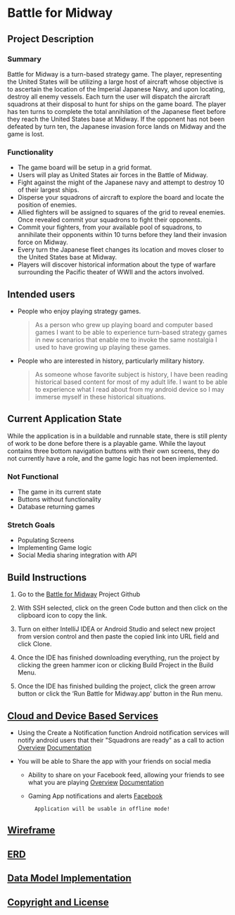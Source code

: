 # Battle for Midway

## Project Description

### Summary

Battle for Midway is a turn-based strategy game. The player, representing the United States will be utilizing a large host of aircraft whose objective is to ascertain the location of the Imperial Japanese Navy, and upon locating, destroy all enemy vessels. Each turn the user will dispatch the aircraft squadrons at their disposal to hunt for ships on the game board. The player has ten turns to complete the total annihilation of the Japanese fleet before they reach the United States base at Midway. If the opponent has not been defeated by turn ten, the Japanese invasion force lands on Midway and the game is lost.


### Functionality

* The game board will be setup in a grid format.
* Users will play as United States air forces in the Battle of Midway.
* Fight against the might of the Japanese navy and attempt to destroy 10 of their largest ships.
* Disperse your squadrons of aircraft to explore the board and locate the position of enemies.
* Allied fighters will be assigned to squares of the grid to reveal enemies. Once revealed commit your squadrons to fight their opponents.
* Commit your fighters, from your available pool of squadrons, to annihilate their opponents within 10 turns before they land their invasion force on Midway.
* Every turn the Japanese fleet changes its location and moves closer to the United States base at Midway.
* Players will discover historical information about the type of warfare surrounding the Pacific theater of WWII and the actors involved.

## Intended users

* People who enjoy playing strategy games.

	> As a person who grew up playing board and computer based games I want to be able to experience turn-based strategy games in new scenarios that enable me to invoke the same nostalgia I used to have growing up playing these games.

* People who are interested in history, particularly military history.

	> As someone whose favorite subject is history, I have been reading historical based content for most of my adult life. I want to be able to experience what I read about from my android device so I may immerse myself in these historical situations.

## Current Application State

While the application is in a buildable and runnable state, there is still plenty of work to be done before there is a playable game. While the layout contains three bottom navigation buttons with their own screens, they do not currently have a role, and the game logic has not been implemented.

### Not Functional

* The game in its current state
* Buttons without functionality
* Database returning games

### Stretch Goals

* Populating Screens
* Implementing Game logic
* Social Media sharing integration with API

## Build Instructions

1. Go to the [Battle for Midway](https://github.com/rfrech/battle-for-midway) Project Github

2. With SSH selected, click on the green Code button and then click on the clipboard icon to copy the link.

3. Turn on either IntelliJ IDEA or Android Studio and select new project from version control and then paste the copied link into URL field and click Clone.

4. Once the IDE has finished downloading everything, run the project by clicking the green hammer icon or clicking Build Project in the Build Menu.

5. Once the IDE has finished building the project, click the green arrow button or click the ‘Run Battle for Midway.app’ button in the Run menu.

## [Cloud and Device Based Services](external-service.md)

* Using the Create a Notification function Android notification services will notify android users that their "Squadrons are ready" as a call to action
[Overview](https://developer.android.com/docs)
[Documentation](https://developer.android.com/training/notify-user/build-notification#java)

* You will be able to Share the app with your friends on social media
	* Ability to share on your Facebook feed, allowing your friends to see what you are playing
	[Overview](https://developers.facebook.com/docs/sharing/overview)
	[Documentation](https://developers.facebook.com/products/sharing-facebook)
	* Gaming App notifications and alerts
	[Facebook](https://developers.facebook.com/docs/games/)

			Application will be usable in offline mode!


## [Wireframe](wireframe.md)


## [ERD](erd.md)


## [Data Model Implementation](data-model-implementation.md)


## [Copyright and License](license.md)